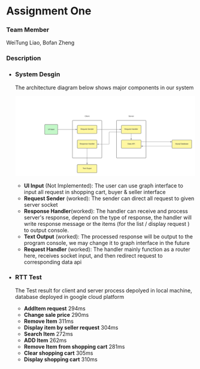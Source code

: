 # Assignment One

### Team Member

WeiTung Liao, Bofan Zheng

### Description

+ ### System Desgin

  The architecture diagram below shows major components in our system

  ![](https://github.com/Ryo0929/Assignment1/raw/client/System_Architecture.png)

  + **UI Input** (Not Implemented): The user can use graph interface to input all request in shopping cart, buyer & seller interface
  + **Request Sender** (worked): The sender can direct all request to given server socket
  + **Response Handler**(worked): The handler can receive and process server's response, depend on the type of response, the handler will write response message or the items (for the list / display request ) to output console.
  + **Text Output** (worked): The processed response will be output to the program console, we may change it to graph interface in the future
  + **Request Handler** (worked): The handler mainly function as a router here, receives socket input, and then redirect request to corresponding data api

+ ### RTT Test ###

  The Test result for client and server process depolyed in local machine, database deployed in google cloud platform

  + **AddItem request** 294ms
  + **Change sale price** 290ms
  + **Remove Item** 311ms
  + **Display item by seller request** 304ms
  + **Search Item** 272ms
  + **ADD Item** 262ms
  + **Remove Item from shopping cart** 281ms
  + **Clear shopping cart** 305ms
  + **Display shopping cart** 310ms

  





